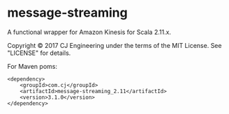 # message-streaming

A functional wrapper for Amazon Kinesis for Scala 2.11.x.

Copyright © 2017 CJ Engineering under the terms of the MIT License. See "LICENSE" for details.

For Maven poms:

```
<dependency>
    <groupId>com.cj</groupId>
    <artifactId>message-streaming_2.11</artifactId>
    <version>3.1.0</version>
</dependency>
```
